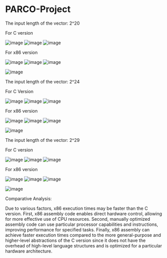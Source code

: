 # PARCO-Project
The input length of the vector: 2^20

For C version

![image](https://github.com/ErnestLontoc/PARCO-Project/assets/115440511/f172af96-d103-4e56-85cf-19f8f61f4653)
![image](https://github.com/ErnestLontoc/PARCO-Project/assets/115440511/7cc83944-bd54-4b10-a305-9a133f462774)
![image](https://github.com/ErnestLontoc/PARCO-Project/assets/115440511/63973e66-310b-465a-aea1-4fb9bfb88a11)

For x86 version

![image](https://github.com/ErnestLontoc/PARCO-Project/assets/115440511/528a59eb-2858-4b26-9b0e-1186f118d4ec)
![image](https://github.com/ErnestLontoc/PARCO-Project/assets/115440511/be20544a-0fb8-472e-9122-2df045506f76)
![image](https://github.com/ErnestLontoc/PARCO-Project/assets/115440511/558e4eab-8d62-415c-973e-e5b5e3f9032e)

![image](https://github.com/ErnestLontoc/PARCO-Project/assets/115440511/b496096b-1142-4f67-9c2d-40b20c0d9e12)

The input length of the vector: 2^24

For C Version

![image](https://github.com/ErnestLontoc/PARCO-Project/assets/115440511/f8cc0f94-68ae-4672-ab4e-ed3d3eac0e9b)
![image](https://github.com/ErnestLontoc/PARCO-Project/assets/115440511/c716a512-0f20-43b1-837f-a82bce7a041d)
![image](https://github.com/ErnestLontoc/PARCO-Project/assets/115440511/19987bbc-e0d2-4e40-90ec-7bb614173d16)

For x86 version

![image](https://github.com/ErnestLontoc/PARCO-Project/assets/115440511/3af934f5-a5cc-4e35-967d-316e3cc11002)
![image](https://github.com/ErnestLontoc/PARCO-Project/assets/115440511/ff2dbecc-e7bf-4f5e-aeaa-01b1a793a41a)
![image](https://github.com/ErnestLontoc/PARCO-Project/assets/115440511/6f23f39a-187d-46aa-921b-ddffab79520e)

![image](https://github.com/ErnestLontoc/PARCO-Project/assets/115440511/c088a2ff-23b5-49c5-8384-d5a98033f129)

The input length of the vector: 2^29

For C version 

![image](https://github.com/ErnestLontoc/PARCO-Project/assets/115440511/339076c4-bc27-42f0-85eb-c4fa9e3caad8)
![image](https://github.com/ErnestLontoc/PARCO-Project/assets/115440511/b4081aa8-7860-4996-a9b4-564f2f0d322e)
![image](https://github.com/ErnestLontoc/PARCO-Project/assets/115440511/c4ca3062-6335-48e5-a5d1-ac012c8ea7ce)

For x86 version

![image](https://github.com/ErnestLontoc/PARCO-Project/assets/115440511/3da1c544-8ad8-4fb8-b8d3-95b978acbf83)
![image](https://github.com/ErnestLontoc/PARCO-Project/assets/115440511/f36247e1-8cc8-480c-ab9a-b443b7cfa5ec)
![image](https://github.com/ErnestLontoc/PARCO-Project/assets/115440511/e82354a1-bca2-4b48-add6-5db047c97083)

![image](https://github.com/ErnestLontoc/PARCO-Project/assets/115440511/3e1d5beb-a304-4304-a4c6-7575ef9bda83)

Comparative Analysis:
  
  Due to various factors, x86 execution times may be faster than the C version. First, x86 assembly code enables direct hardware control, allowing for more effective use of CPU resources. Second, manually optimized assembly code can use particular processor capabilities and instructions, improving performance for specified tasks. Finally, x86 assembly can achieve faster execution times compared to the more general-purpose and higher-level abstractions of the C version since it does not have the overhead of high-level language structures and is optimized for a particular hardware architecture.
    
